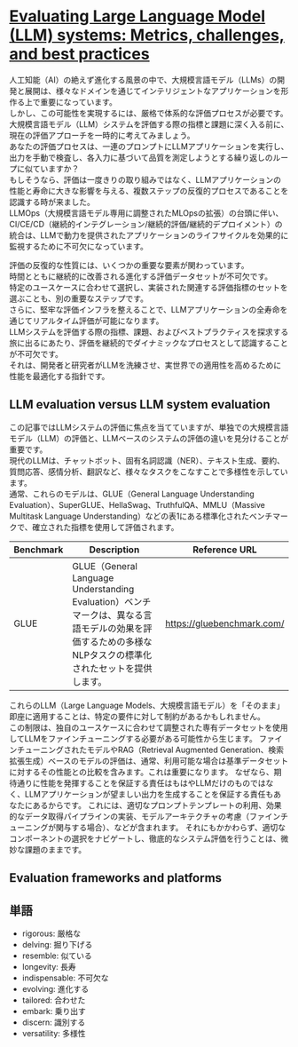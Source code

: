 # [Evaluating Large Language Model (LLM) systems: Metrics, challenges, and best practices](https://medium.com/data-science-at-microsoft/evaluating-llm-systems-metrics-challenges-and-best-practices-664ac25be7e5)

人工知能（AI）の絶えず進化する風景の中で、大規模言語モデル（LLMs）の開発と展開は、様々なドメインを通じてインテリジェントなアプリケーションを形作る上で重要になっています。  
しかし、この可能性を実現するには、厳格で体系的な評価プロセスが必要です。  
大規模言語モデル（LLM）システムを評価する際の指標と課題に深く入る前に、現在の評価アプローチを一時的に考えてみましょう。  
あなたの評価プロセスは、一連のプロンプトにLLMアプリケーションを実行し、出力を手動で検査し、各入力に基づいて品質を測定しようとする繰り返しのループに似ていますか？  
もしそうなら、評価は一度きりの取り組みではなく、LLMアプリケーションの性能と寿命に大きな影響を与える、複数ステップの反復的プロセスであることを認識する時が来ました。  
LLMOps（大規模言語モデル専用に調整されたMLOpsの拡張）の台頭に伴い、CI/CE/CD（継続的インテグレーション/継続的評価/継続的デプロイメント）の統合は、LLMで動力を提供されたアプリケーションのライフサイクルを効果的に監視するために不可欠になっています。  

評価の反復的な性質には、いくつかの重要な要素が関わっています。  
時間とともに継続的に改善される進化する評価データセットが不可欠です。  
特定のユースケースに合わせて選択し、実装された関連する評価指標のセットを選ぶことも、別の重要なステップです。  
さらに、堅牢な評価インフラを整えることで、LLMアプリケーションの全寿命を通じてリアルタイム評価が可能になります。  
LLMシステムを評価する際の指標、課題、およびベストプラクティスを探求する旅に出るにあたり、評価を継続的でダイナミックなプロセスとして認識することが不可欠です。  
それは、開発者と研究者がLLMを洗練させ、実世界での適用性を高めるために性能を最適化する指針です。  

## LLM evaluation versus LLM system evaluation
この記事ではLLMシステムの評価に焦点を当てていますが、単独での大規模言語モデル（LLM）の評価と、LLMベースのシステムの評価の違いを見分けることが重要です。  
現代のLLMは、チャットボット、固有名詞認識（NER）、テキスト生成、要約、質問応答、感情分析、翻訳など、様々なタスクをこなすことで多様性を示しています。  
通常、これらのモデルは、GLUE（General Language Understanding Evaluation）、SuperGLUE、HellaSwag、TruthfulQA、MMLU（Massive Multitask Language Understanding）などの表1にある標準化されたベンチマークで、確立された指標を使用して評価されます。  

| Benchmark | Description | Reference URL |
|-----|---|-----|
| GLUE | GLUE（General Language Understanding Evaluation）ベンチマークは、異なる言語モデルの効果を評価するための多様なNLPタスクの標準化されたセットを提供します。| https://gluebenchmark.com/ |

これらのLLM（Large Language Models、大規模言語モデル）を「そのまま」即座に適用することは、特定の要件に対して制約があるかもしれません。  
この制限は、独自のユースケースに合わせて調整された専有データセットを使用してLLMをファインチューニングする必要がある可能性から生じます。
ファインチューニングされたモデルやRAG（Retrieval Augmented Generation、検索拡張生成）ベースのモデルの評価は、通常、利用可能な場合は基準データセットに対するその性能との比較を含みます。これは重要になります。
なぜなら、期待通りに性能を発揮することを保証する責任はもはやLLMだけのものではなく、LLMアプリケーションが望ましい出力を生成することを保証する責任もあなたにあるからです。
これには、適切なプロンプトテンプレートの利用、効果的なデータ取得パイプラインの実装、モデルアーキテクチャの考慮（ファインチューニングが関与する場合）、などが含まれます。
それにもかかわらず、適切なコンポーネントの選択をナビゲートし、徹底的なシステム評価を行うことは、微妙な課題のままです。

## Evaluation frameworks and platforms


## 単語
- rigorous: 厳格な
- delving: 掘り下げる
- resemble: 似ている
- longevity: 長寿
- indispensable: 不可欠な
- evolving: 進化する
- tailored: 合わせた
- embark: 乗り出す
- discern: 識別する
- versatility: 多様性
